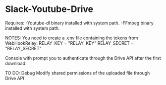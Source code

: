 # Slack-Youtube-Drive

Requires:
-Youtube-dl binary installed with system path.
-FFmpeg binary installed with system path.

NOTES:
You need to create a .env file containing the tokens from WebHookRelay:
  RELAY_KEY = "RELAY_KEY"
  RELAY_SECRET = "RELAY_SECRET"

Console with prompt you to authenticate through the Drive API after the first download.

TO DO:
  Debug
  Modify shared permissions of the uploaded file through Drive API
